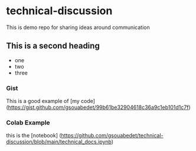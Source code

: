# technical-discussion
This is demo repo for sharing ideas around communication


## This is a second heading

* one
* two
* three

### Gist

This is a good example of [my code] (https://gist.github.com/gsouabedet/99b61be32904618c36a9c1eb101d1c7f)

### Colab Example

this is the [notebook] (https://github.com/gsouabedet/technical-discussion/blob/main/technical_docs.ipynb)
